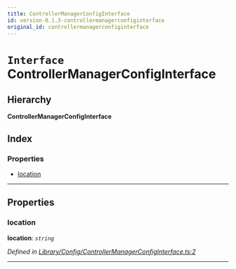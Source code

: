 ```yaml
---
title: ControllerManagerConfigInterface
id: version-0.1.3-controllermanagerconfiginterface
original_id: controllermanagerconfiginterface
---
```


# `Interface` ControllerManagerConfigInterface

## Hierarchy

**ControllerManagerConfigInterface**

## Index

### Properties

* [location](controllermanagerconfiginterface#location)

---

## Properties

<a id="location"></a>

###  location

**location**: *`string`*

*Defined in [Library/Config/ControllerManagerConfigInterface.ts:2](https://github.com/SpoonX/stix/blob/5cf82e7/src/Library/Config/ControllerManagerConfigInterface.ts#L2)*

___

